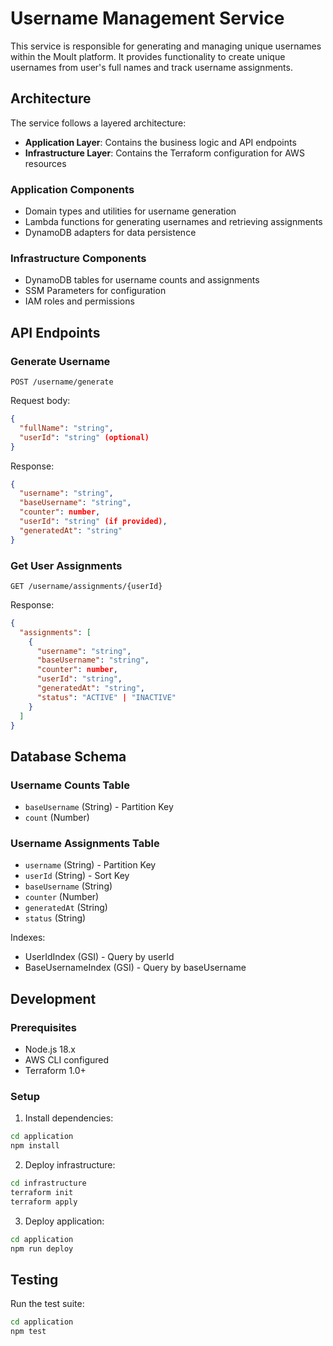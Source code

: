 # Username Management Service

This service is responsible for generating and managing unique usernames within the Moult platform. It provides functionality to create unique usernames from user's full names and track username assignments.

## Architecture

The service follows a layered architecture:

- **Application Layer**: Contains the business logic and API endpoints
- **Infrastructure Layer**: Contains the Terraform configuration for AWS resources

### Application Components

- Domain types and utilities for username generation
- Lambda functions for generating usernames and retrieving assignments
- DynamoDB adapters for data persistence

### Infrastructure Components

- DynamoDB tables for username counts and assignments
- SSM Parameters for configuration
- IAM roles and permissions

## API Endpoints

### Generate Username

```http
POST /username/generate
```

Request body:

```json
{
  "fullName": "string",
  "userId": "string" (optional)
}
```

Response:

```json
{
  "username": "string",
  "baseUsername": "string",
  "counter": number,
  "userId": "string" (if provided),
  "generatedAt": "string"
}
```

### Get User Assignments

```http
GET /username/assignments/{userId}
```

Response:

```json
{
  "assignments": [
    {
      "username": "string",
      "baseUsername": "string",
      "counter": number,
      "userId": "string",
      "generatedAt": "string",
      "status": "ACTIVE" | "INACTIVE"
    }
  ]
}
```

## Database Schema

### Username Counts Table

- `baseUsername` (String) - Partition Key
- `count` (Number)

### Username Assignments Table

- `username` (String) - Partition Key
- `userId` (String) - Sort Key
- `baseUsername` (String)
- `counter` (Number)
- `generatedAt` (String)
- `status` (String)

Indexes:

- UserIdIndex (GSI) - Query by userId
- BaseUsernameIndex (GSI) - Query by baseUsername

## Development

### Prerequisites

- Node.js 18.x
- AWS CLI configured
- Terraform 1.0+

### Setup

1. Install dependencies:

```bash
cd application
npm install
```

2. Deploy infrastructure:

```bash
cd infrastructure
terraform init
terraform apply
```

3. Deploy application:

```bash
cd application
npm run deploy
```

## Testing

Run the test suite:

```bash
cd application
npm test
```
